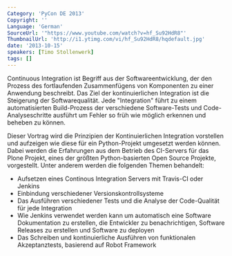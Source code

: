 ```yaml
---
Category: 'PyCon DE 2013'
Copyright: ''
Language: 'German'
SourceUrl: '"https://www.youtube.com/watch?v=hf_Su92HdR8"'
ThumbnailUrl: 'http://i1.ytimg.com/vi/hf_Su92HdR8/hqdefault.jpg'
date: '2013-10-15'
speakers: [Timo Stollenwerk]
tags: []
---
```

Continuous Integration ist Begriff aus der Softwareentwicklung, der den Prozess des fortlaufenden Zusammenfügens von Komponenten zu einer Anwendung beschreibt. Das Ziel der kontinuierlichen Integration ist die Steigerung der Softwarequalität. Jede "Integration" führt zu einem automatisierten Build-Prozess der verschiedene Software-Tests und Code-Analyseschritte ausführt um Fehler so früh wie möglich erkennen und beheben zu können.

Dieser Vortrag wird die Prinzipien der Kontinuierlichen Integration vorstellen und aufzeigen wie diese für ein Python-Projekt umgesetzt werden können. Dabei werden die Erfahrungen aus dem Betrieb des CI-Servers für das Plone Projekt, eines der größten Python-basierten Open Source Projekte, vorgestellt. Unter anderem werden die folgenden Themen behandelt:

- Aufsetzen eines Continous Integration Servers mit Travis-CI oder Jenkins
- Einbindung verschiedener Versionskontrollsysteme
- Das Ausführen verschiedener Tests und die Analyse der Code-Qualität für jede Integration
- Wie Jenkins verwendet werden kann um automatisch eine Software Dokumentation zu erstellen, die Entwickler zu benachrichtigen, Software Releases zu erstellen und Software zu deployen
- Das Schreiben und kontinuierliche Ausführen von funktionalen Akzeptanztests, basierend auf Robot Framework